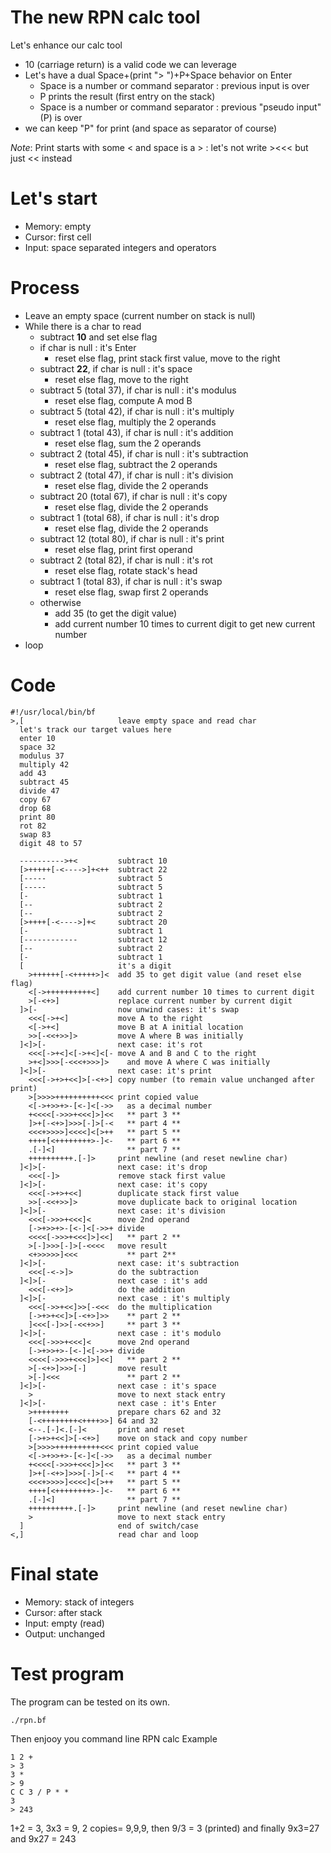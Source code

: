 # The new RPN calc tool

Let's enhance our calc tool
* 10 (carriage return) is a valid code we can leverage
* Let's have a dual Space+(print "> ")+P+Space behavior on Enter
  * Space is a number or command separator : previous input is over
  * P prints the result (first entry on the stack)
  * Space is a number or command separator : previous "pseudo input" (P) is over
* we can keep "P" for print (and space as separator of course)

_Note_: Print starts with some < and space is a > : let's not write ><<< but just << instead

# Let's start

* Memory: empty
* Cursor: first cell
* Input: space separated integers and operators

# Process

* Leave an empty space (current number on stack is null)
* While there is a char to read
  * subtract **10** and set else flag
  * if char is null : it's Enter
    * reset else flag, print stack first value, move to the right
  * subtract **22**, if char is null : it's space
    * reset else flag, move to the right
  * subtract 5 (total 37), if char is null : it's modulus
    * reset else flag, compute A mod B
  * subtract 5 (total 42), if char is null : it's multiply
    * reset else flag, multiply the 2 operands
  * subtract 1 (total 43), if char is null : it's addition
    * reset else flag, sum the 2 operands
  * subtract 2 (total 45), if char is null : it's subtraction
    * reset else flag, subtract the 2 operands
  * subtract 2 (total 47), if char is null : it's division
    * reset else flag, divide the 2 operands
  * subtract 20 (total 67), if char is null : it's copy
    * reset else flag, divide the 2 operands
  * subtract 1 (total 68), if char is null : it's drop
    * reset else flag, divide the 2 operands
  * subtract 12 (total 80), if char is null : it's print
    * reset else flag, print first operand
  * subtract 2 (total 82), if char is null : it's rot
    * reset else flag, rotate stack's head
  * subtract 1 (total 83), if char is null : it's swap
    * reset else flag, swap first 2 operands
  * otherwise
    * add 35 (to get the digit value)
    * add current number 10 times to current digit to get new current number
* loop

# Code
```
#!/usr/local/bin/bf
>,[                     leave empty space and read char
  let's track our target values here
  enter 10
  space 32
  modulus 37
  multiply 42
  add 43
  subtract 45
  divide 47
  copy 67
  drop 68
  print 80
  rot 82
  swap 83
  digit 48 to 57

  ---------->+<         subtract 10
  [>+++++[-<---->]+<++  subtract 22
  [-----                subtract 5
  [-----                subtract 5
  [-                    subtract 1
  [--                   subtract 2
  [--                   subtract 2
  [>++++[-<---->]+<     subtract 20
  [-                    subtract 1
  [------------         subtract 12
  [--                   subtract 2
  [-                    subtract 1
  [                     it's a digit
    >++++++[-<+++++>]<  add 35 to get digit value (and reset else flag)
    <[->++++++++++<]    add current number 10 times to current digit
    >[-<+>]             replace current number by current digit
  ]>[-                  now unwind cases: it's swap
    <<<[->+<]           move A to the right
    <[->+<]             move B at A initial location
    >>[-<<+>>]>         move A where B was initially
  ]<]>[-                next case: it's rot
    <<<[->+<]<[->+<]<[- move A and B and C to the right
    >+<]>>>[-<<<+>>>]>    and move A where C was initially
  ]<]>[-                next case: it's print
    <<<[->+>+<<]>[-<+>] copy number (to remain value unchanged after print)
    >[>>>>++++++++++<<< print copied value
    <[->+>>+>-[<-]<[->>   as a decimal number
    +<<<<[->>>+<<<]>]<<   ** part 3 **
    ]>+[-<+>]>>>[-]>[-<   ** part 4 **
    <<<+>>>>]<<<<]<[>++   ** part 5 **
    ++++[<++++++++>-]<-   ** part 6 **
    .[-]<]                ** part 7 **
    ++++++++++.[-]>     print newline (and reset newline char)
  ]<]>[-                next case: it's drop
    <<<[-]>             remove stack first value
  ]<]>[-                next case: it's copy
    <<<[->+>+<<]        duplicate stack first value
    >>[-<<+>>]>         move duplicate back to original location
  ]<]>[-                next case: it's division
    <<<[->>>+<<<]<      move 2nd operand
    [->+>>+>-[<-]<[->>+ divide
    <<<<[->>>+<<<]>]<<]   ** part 2 **
    >[-]>>>[-]>[-<<<<   move result
    <+>>>>>]<<<           ** part 2**
  ]<]>[-                next case: it's subtraction
    <<<[-<->]>          do the subtraction
  ]<]>[-                next case : it's add
    <<<[-<+>]>          do the addition
  ]<]>[-                next case : it's multiply
    <<<[->>+<<]>>[-<<<  do the multiplication
    [->+>+<<]>[-<+>]>>    ** part 2 **
    ]<<<[-]>>[-<<+>>]     ** part 3 **
  ]<]>[-                next case : it's modulo
    <<<[->>>+<<<]<      move 2nd operand
    [->+>>+>-[<-]<[->>+ divide
    <<<<[->>>+<<<]>]<<]   ** part 2 **
    >[-<+>]>>>[-]       move result
    >[-]<<<               ** part 2 **
  ]<]>[-                next case : it's space
    >                   move to next stack entry
  ]<]>[-                next case : it's Enter 
    >++++++++           prepare chars 62 and 32
    [-<++++++++<++++>>] 64 and 32
    <--.[-]<.[-]<       print and reset
    [->+>+<<]>[-<+>]    move on stack and copy number
    >[>>>>++++++++++<<< print copied value
    <[->+>>+>-[<-]<[->>   as a decimal number
    +<<<<[->>>+<<<]>]<<   ** part 3 **
    ]>+[-<+>]>>>[-]>[-<   ** part 4 **
    <<<+>>>>]<<<<]<[>++   ** part 5 **
    ++++[<++++++++>-]<-   ** part 6 **
    .[-]<]                ** part 7 **
    ++++++++++.[-]>     print newline (and reset newline char)
    >                   move to next stack entry
  ]                     end of switch/case
<,]                     read char and loop
```

# Final state

* Memory: stack of integers
* Cursor: after stack
* Input: empty (read)
* Output: unchanged

# Test program

The program can be tested on its own.

```
./rpn.bf
```

Then enjooy you command line RPN calc
Example
```
1 2 +
> 3
3 *
> 9
C C 3 / P * *
3
> 243
```

1+2 = 3, 3x3 = 9, 2 copies= 9,9,9, then 9/3 = 3 (printed) and finally 9x3=27 and 9x27 = 243